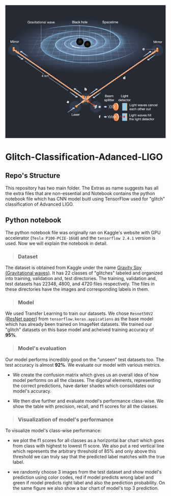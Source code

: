 ![cover_image](https://github.com/astroboy07/Glitch-Classification-Adanced-LIGO/blob/master/Extras/GW_LIGO.png)

# Glitch-Classification-Adanced-LIGO

## Repo's Structure

This repository has two main folder. The Extras as name suggests has all the extra files that are non-essential and Notebook contains the python notebook file which has CNN model buitl using TensorFlow used for "glitch" classification of Advanced LIGO.

## Python notebook 

The python notebook file was originally ran on Kaggle's website with GPU accelerator (`Tesla P100-PCIE-16GB`) and the `tensorflow 2.4.1` version is used. Now we will explain the notebook in detail.

> ### Dataset

The dataset is obtained from Kaggle under the name [Gravity Spy (Gravitational waves)](https://www.kaggle.com/datasets/tentotheminus9/gravity-spy-gravitational-waves). It has 22 classes of "glitches" labeled and organized into training, validation and, test directories. The training, validation and, test datasets has 22348, 4800, and 4720 files respectively. The files in these directories have the images and corresponding labels in them.

> ### Model

We used Transfer Learning to train our datasets. We chose `Resnet50V2` ([ResNet paper](https://arxiv.org/abs/1603.05027)) from `tensorflow.keras.appications` as the base model which has already been trained on ImageNet datasets. We trained our "glitch" datasets on this base model and acheived training accuracy of **95%**.

> ### Model's evaluation

Our model performs incredibly good on the "unseen" test datasets too. The test accuracy is almost **92%**. We evaluate our model with various metrics. 

* We create the confusion matrix which gives us an overall idea of how model performs on all the classes. The digonal elements, representing the correct predictions, have darker shades which consolidates our model's accuracy.

* We then dive further and evaluate model's performance class-wise. We show the table with precision, recall, and f1 scores for all the classes.

> ### Visualization of model's performance

To visualize model's class-wise performance:

* we plot the f1 scores for all classes as a horizontal bar chart which goes from class with highest to lowest f1 score. We also put a red vertical line which represents the arbitrary threshold of 85% and only above this threshold we can truly say that the predicted label matches with the true label.

* we randomly choose 3 images from the test dataset and show model's prediction using color codes, red if model predicts wrong label and green if model predicts right label and also the prediction probability. On the same figure we also show a bar chart of model's top 3 prediction.






